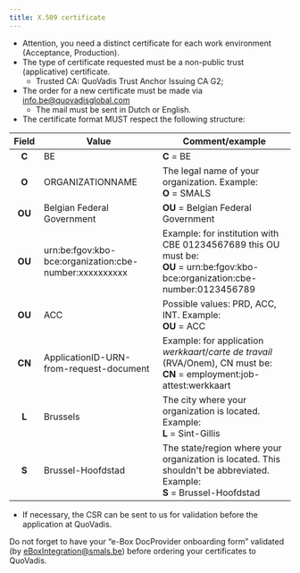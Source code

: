 ```yaml
---
title: X.509 certificate
---
```


- Attention, you need a distinct certificate for each work environment (Acceptance, Production).
- The type of certificate requested must be a non-public trust (applicative) certificate.
  * Trusted CA: QuoVadis Trust Anchor Issuing CA G2;
- The order for a new certificate must be made via info.be@quovadisglobal.com 
  * The mail must be sent in Dutch or English.
- The certificate format MUST respect the following structure:

| Field | Value                                                  | Comment/example                                                                                                                    |
|:-----:|--------------------------------------------------------|------------------------------------------------------------------------------------------------------------------------------------|
| **C** | BE                                                     | **C** = BE                                                                                                                         |
| **O** | ORGANIZATIONNAME                                       | The legal name of your organization. Example: <br/>**O** = SMALS                                                                    |
| **OU**| Belgian Federal Government                             | **OU** = Belgian Federal Government                                                                                                |
| **OU**| urn:be:fgov:kbo-bce:organization:cbe-number:xxxxxxxxxx | Example: for institution with CBE 01234567689 this OU must be: <br/>**OU** = urn:be:fgov:kbo-bce:organization:cbe-number:0123456789 |
| **OU**| ACC                                                    | Possible values: PRD, ACC, INT. Example: <br/>**OU** = ACC                                                                          |
| **CN**| ApplicationID-URN-from-request-document                | Example: for application *werkkaart*/*carte de travail* (RVA/Onem), CN must be: <br/>**CN** = employment:job-attest:werkkaart       |
| **L** | Brussels                                               | The city where your organization is located. Example: <br/>**L** = Sint-Gillis                                                      |
| **S** | Brussel-Hoofdstad                                      | The state/region where your organization is located. This shouldn't be abbreviated. Example: <br/>**S** = Brussel-Hoofdstad         |

- If necessary, the CSR can be sent to us for validation before the application at QuoVadis.

Do not forget to have your “e-Box DocProvider onboarding form” validated (by [eBoxIntegration@smals.be](mailto:eBoxIntegration@smals.be)) before ordering your certificates to QuoVadis. 